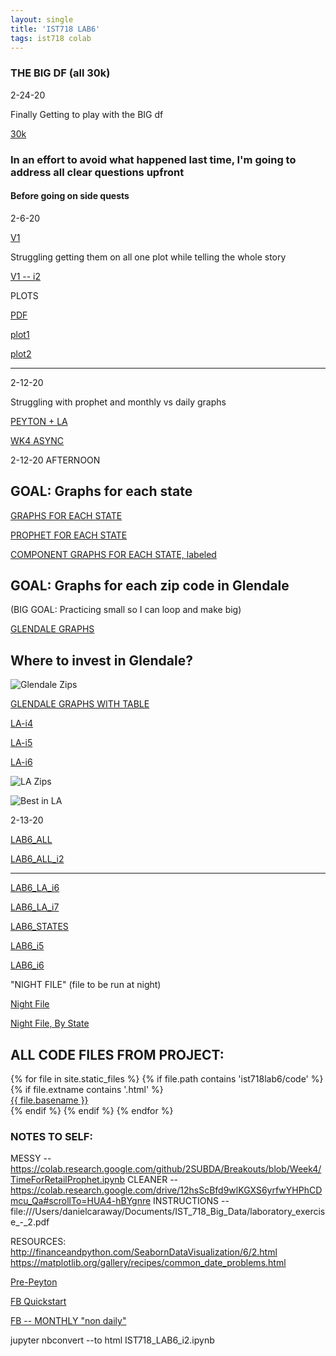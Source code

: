 ```yaml
---
layout: single
title: 'IST718 LAB6'
tags: ist718 colab
---
```


### THE BIG DF (all 30k)

2-24-20

Finally Getting to play with the BIG df

[30k](https://danielcaraway.github.io/assets/ist718lab6/IST718_LAB6_CLEAN.html)

### In an effort to avoid what happened last time, I'm going to address all clear questions upfront 

#### Before going on side quests

2-6-20

[V1](https://danielcaraway.github.io/assets/ist718lab6/IST718_LAB6.html)

Struggling getting them on all one plot while telling the whole story

[V1 -- i2](https://danielcaraway.github.io/assets/ist718lab6/IST718_LAB6_i2.html)

PLOTS


[PDF](https://danielcaraway.github.io/assets/ist718lab6/IST-718-Big-Data-PLOTLY-IST718-Final-Project.pdf)

[plot1](https://danielcaraway.github.io/assets/ist718lab6/plot1.png)

[plot2](https://danielcaraway.github.io/assets/ist718lab6/plot2.png)


---

2-12-20

Struggling with prophet and monthly vs daily graphs

[PEYTON + LA](https://danielcaraway.github.io/assets/ist718lab6/IST718_LAB6_LA.html)

[WK4 ASYNC](https://danielcaraway.github.io/assets/ist718lab6/IST718_WK4_ASYNC.html)

2-12-20 AFTERNOON

## GOAL: Graphs for each state

[GRAPHS FOR EACH STATE](https://danielcaraway.github.io/assets/ist718lab6/IST718_LAB6_i3_allstates.html)

[PROPHET FOR EACH STATE](https://danielcaraway.github.io/assets/ist718lab6/IST718_LAB6_i4_prophet_states.html)

[COMPONENT GRAPHS FOR EACH STATE, labeled](https://danielcaraway.github.io/assets/ist718lab6/IST718_LAB6_i5.html)

## GOAL: Graphs for each zip code in Glendale 

(BIG GOAL: Practicing small so I can loop and make big)

[GLENDALE GRAPHS](https://danielcaraway.github.io/assets/ist718lab6/IST718_LAB6_LA_i2_glendale_zips.html)

## Where to invest in Glendale?

![Glendale Zips](https://danielcaraway.github.io/assets/ist718lab6/glendale_zips.png)

[GLENDALE GRAPHS WITH TABLE](https://danielcaraway.github.io/assets/ist718lab6/IST718_LAB6_LA_i3.html)

[LA-i4](https://danielcaraway.github.io/assets/ist718lab6/IST718_LAB6_LA_i4.html)

[LA-i5](https://danielcaraway.github.io/assets/ist718lab6/IST718_LAB6_LA_i5.html)

[LA-i6](https://danielcaraway.github.io/assets/ist718lab6/IST718_LAB6_LA_i6.html)

![LA Zips](https://danielcaraway.github.io/assets/ist718lab6/la_zips.png)

![Best in LA](https://danielcaraway.github.io/assets/ist718lab6/best_in_la.png)

2-13-20

[LAB6_ALL](https://danielcaraway.github.io/assets/ist718lab6/IST718_LAB6_all.html)

[LAB6_ALL_i2](https://danielcaraway.github.io/assets/ist718lab6/IST718_LAB6_all_i2.html)

--- 

[LAB6_LA_i6](https://danielcaraway.github.io/assets/ist718lab6/IST718_LAB6_LA_i6.html)

[LAB6_LA_i7](https://danielcaraway.github.io/assets/ist718lab6/IST718_LAB6_LA_i7.html)

[LAB6_STATES](https://danielcaraway.github.io/assets/ist718lab6/IST718_LAB6_STATES.html)

[LAB6_i5](https://danielcaraway.github.io/assets/ist718lab6/IST718_LAB6_i5.html)

[LAB6_i6](https://danielcaraway.github.io/assets/ist718lab6/IST718_LAB6_i6.html)

"NIGHT FILE" (file to be run at night)

[Night File](https://danielcaraway.github.io/assets/ist718lab6/IST718_LAB6_NightFile.html)

[Night File, By State](https://danielcaraway.github.io/assets/ist718lab6/IST718_LAB6_NightFile_BYSTATE.html)


## ALL CODE FILES FROM PROJECT:

<div>
{% for file in site.static_files %}
    {% if file.path contains 'ist718lab6/code' %}
        {% if file.extname contains '.html' %}
            <div><a href="https://danielcaraway.github.io/{{ file.path }}">{{ file.basename }}</a></div>
        {% endif %}
    {% endif %}
{% endfor %}
</div>



### NOTES TO SELF:

MESSY -- https://colab.research.google.com/github/2SUBDA/Breakouts/blob/Week4/TimeForRetailProphet.ipynb
CLEANER -- https://colab.research.google.com/drive/12hsScBfd9wlKGXS6yrfwYHPhCDmcu_Qa#scrollTo=HUA4-hBYgnre
INSTRUCTIONS -- file:///Users/danielcaraway/Documents/IST_718_Big_Data/laboratory_exercise_-_2.pdf


RESOURCES:
http://financeandpython.com/SeabornDataVisualization/6/2.html
https://matplotlib.org/gallery/recipes/common_date_problems.html

[Pre-Peyton](https://towardsdatascience.com/time-series-forecasting-with-prophet-54f2ac5e722e)

[FB Quickstart](https://facebook.github.io/prophet/docs/quick_start.html#python-api)

[FB -- MONTHLY "non daily"](https://facebook.github.io/prophet/docs/non-daily_data.html)

jupyter nbconvert --to html IST718_LAB6_i2.ipynb 